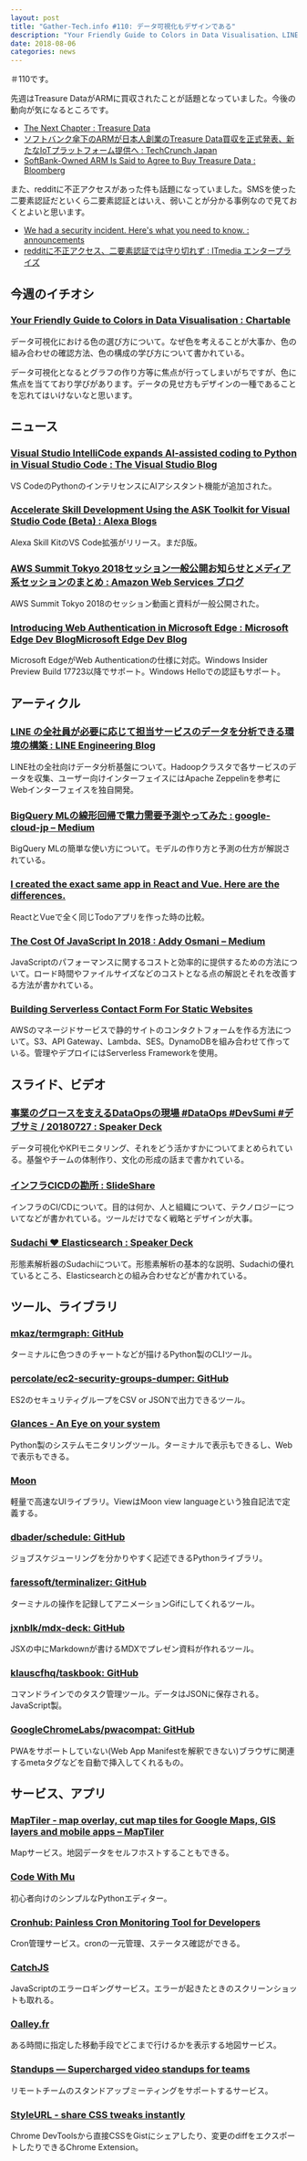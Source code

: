 ```yaml
---
layout: post
title: "Gather-Tech.info #110: データ可視化もデザインである"
description: "Your Friendly Guide to Colors in Data Visualisation、LINE の全社員が必要に応じて担当サービスのデータを分析できる環境の構築 など"
date: 2018-08-06
categories: news
---
```


＃110です。

先週はTreasure DataがARMに買収されたことが話題となっていました。今後の動向が気になるところです。

- [The Next Chapter : Treasure Data](https://www.treasuredata.co.jp/blog_jp/the-next-chapter/)
- [ソフトバンク傘下のARMが日本人創業のTreasure Data買収を正式発表、新たなIoTプラットフォーム提供へ : TechCrunch Japan](https://jp.techcrunch.com/2018/08/03/arm-treasure-data/)
- [SoftBank-Owned ARM Is Said to Agree to Buy Treasure Data : Bloomberg](https://www.bloomberg.com/news/articles/2018-07-29/softbank-owned-arm-is-said-to-agree-to-buy-u-s-s-treasure-data)

また、redditに不正アクセスがあった件も話題になっていました。SMSを使った二要素認証だといくら二要素認証とはいえ、弱いことが分かる事例なので見ておくとよいと思います。

- [We had a security incident. Here's what you need to know. : announcements](https://www.reddit.com/r/announcements/comments/93qnm5/we_had_a_security_incident_heres_what_you_need_to/)
- [redditに不正アクセス、二要素認証では守り切れず : ITmedia エンタープライズ](http://www.itmedia.co.jp/enterprise/articles/1808/02/news056.html)

## 今週のイチオシ

### [Your Friendly Guide to Colors in Data Visualisation : Chartable](https://blog.datawrapper.de/colorguide/)

データ可視化における色の選び方について。なぜ色を考えることが大事か、色の組み合わせの確認方法、色の構成の学び方について書かれている。

データ可視化となるとグラフの作り方等に焦点が行ってしまいがちですが、色に焦点を当てており学びがあります。データの見せ方もデザインの一種であることを忘れてはいけないなと思います。

## ニュース

### [Visual Studio IntelliCode expands AI-assisted coding to Python in Visual Studio Code : The Visual Studio Blog](https://blogs.msdn.microsoft.com/visualstudio/2018/07/24/visual-studio-intellicode-expands-ai-assisted-coding-to-python-in-visual-studio-code/)

VS CodeのPythonのインテリセンスにAIアシスタント機能が追加された。

### [Accelerate Skill Development Using the ASK Toolkit for Visual Studio Code (Beta) : Alexa Blogs](https://developer.amazon.com/ja/blogs/alexa/post/a40b4067-fb96-4b53-9e52-17fd1f42b66f/ask-toolkit-for-visual-studio-code)

Alexa Skill KitのVS Code拡張がリリース。まだβ版。

### [AWS Summit Tokyo 2018セッション一般公開お知らせとメディア系セッションのまとめ : Amazon Web Services ブログ](https://aws.amazon.com/jp/blogs/news/aws-summit-tokyo-2018-session-material-open/)

AWS Summit Tokyo 2018のセッション動画と資料が一般公開された。

### [Introducing Web Authentication in Microsoft Edge : Microsoft Edge Dev BlogMicrosoft Edge Dev Blog](https://blogs.windows.com/msedgedev/2018/07/30/introducing-web-authentication-microsoft-edge/)

Microsoft EdgeがWeb Authenticationの仕様に対応。Windows Insider Preview Build 17723以降でサポート。Windows Helloでの認証もサポート。

## アーティクル

### [LINE の全社員が必要に応じて担当サービスのデータを分析できる環境の構築 : LINE Engineering Blog](https://engineering.linecorp.com/ja/blog/detail/333)

LINE社の全社向けデータ分析基盤について。Hadoopクラスタで各サービスのデータを収集、ユーザー向けインターフェイスにはApache Zeppelinを参考にWebインターフェイスを独自開発。

### [BigQuery MLの線形回帰で電力需要予測やってみた : google-cloud-jp – Medium](https://medium.com/google-cloud-jp/bigquery-ml%E3%81%AE%E7%B7%9A%E5%BD%A2%E5%9B%9E%E5%B8%B0%E3%81%A7%E9%9B%BB%E5%8A%9B%E9%9C%80%E8%A6%81%E4%BA%88%E6%B8%AC%E3%82%84%E3%81%A3%E3%81%A6%E3%81%BF%E3%81%9F-fd211a8a4ded)

BigQuery MLの簡単な使い方について。モデルの作り方と予測の仕方が解説されている。

### [I created the exact same app in React and Vue. Here are the differences.](https://medium.com/javascript-in-plain-english/i-created-the-exact-same-app-in-react-and-vue-here-are-the-differences-e9a1ae8077fd)

ReactとVueで全く同じTodoアプリを作った時の比較。

### [The Cost Of JavaScript In 2018 : Addy Osmani – Medium](https://medium.com/@addyosmani/the-cost-of-javascript-in-2018-7d8950fbb5d4)

JavaScriptのパフォーマンスに関するコストと効率的に提供するための方法について。ロード時間やファイルサイズなどのコストとなる点の解説とそれを改善する方法が書かれている。


### [Building Serverless Contact Form For Static Websites](https://hackernoon.com/building-serverless-contact-form-for-static-websites-b0e622d5a035)

AWSのマネージドサービスで静的サイトのコンタクトフォームを作る方法について。S3、API Gateway、Lambda、SES。DynamoDBを組み合わせて作っている。管理やデプロイにはServerless Frameworkを使用。

## スライド、ビデオ

### [事業のグロースを支えるDataOpsの現場 #DataOps #DevSumi #デブサミ / 20180727 : Speaker Deck](https://speakerdeck.com/yuzutas0/20180727)

データ可視化やKPIモニタリング、それをどう活かすかについてまとめられている。基盤やチームの体制作り、文化の形成の話まで書かれている。

### [インフラCICDの勘所 : SlideShare](https://www.slideshare.net/ToruMakabe/cicd-108416105)

インフラのCI/CDについて。目的は何か、人と組織について、テクノロジーについてなどが書かれている。ツールだけでなく戦略とデザインが大事。

### [Sudachi ❤︎ Elasticsearch : Speaker Deck](https://speakerdeck.com/sorami/sudachi-elasticsearch)

形態素解析器のSudachiについて。形態素解析の基本的な説明、Sudachiの優れているところ、Elasticsearchとの組み合わせなどが書かれている。

## ツール、ライブラリ

### [mkaz/termgraph: GitHub](https://github.com/mkaz/termgraph)

ターミナルに色つきのチャートなどが描けるPython製のCLIツール。

### [percolate/ec2-security-groups-dumper: GitHub](https://github.com/percolate/ec2-security-groups-dumper)

ES2のセキュリティグループをCSV or JSONで出力できるツール。

### [Glances - An Eye on your system](https://nicolargo.github.io/glances/)

Python製のシステムモニタリングツール。ターミナルで表示もできるし、Webで表示もできる。

### [Moon](https://kbrsh.github.io/moon/)

軽量で高速なUIライブラリ。ViewはMoon view languageという独自記法で定義する。

### [dbader/schedule: GitHub](https://github.com/dbader/schedule)

ジョブスケジューリングを分かりやすく記述できるPythonライブラリ。

### [faressoft/terminalizer: GitHub](https://github.com/faressoft/terminalizer)

ターミナルの操作を記録してアニメーションGifにしてくれるツール。

### [jxnblk/mdx-deck: GitHub](https://github.com/jxnblk/mdx-deck)

JSXの中にMarkdownが書けるMDXでプレゼン資料が作れるツール。

### [klauscfhq/taskbook: GitHub](https://github.com/klauscfhq/taskbook)

コマンドラインでのタスク管理ツール。データはJSONに保存される。JavaScript製。

### [GoogleChromeLabs/pwacompat: GitHub](https://github.com/GoogleChromeLabs/pwacompat)

PWAをサポートしていない(Web App Manifestを解釈できない)ブラウザに関連するmetaタグなどを自動で挿入してくれるもの。

## サービス、アプリ

### [MapTiler - map overlay, cut map tiles for Google Maps, GIS layers and mobile apps – MapTiler](https://www.maptiler.com/)

Mapサービス。地図データをセルフホストすることもできる。

### [Code With Mu](https://codewith.mu/en/)

初心者向けのシンプルなPythonエディター。

### [Cronhub: Painless Cron Monitoring Tool for Developers](https://cronhub.io/)

Cron管理サービス。cronの一元管理、ステータス確認ができる。

### [CatchJS](https://catchjs.com/#features)

JavaScriptのエラーロギングサービス。エラーが起きたときのスクリーンショットも取れる。

### [Oalley.fr](https://oalley.net/)

ある時間に指定した移動手段でどこまで行けるかを表示する地図サービス。

### [Standups — Supercharged video standups for teams](https://standups.io/)

リモートチームのスタンドアップミーティングをサポートするサービス。

### [StyleURL - share CSS tweaks instantly](https://www.styleurl.app/)

Chrome DevToolsから直接CSSをGistにシェアしたり、変更のdiffをエクスポートしたりできるChrome Extension。
